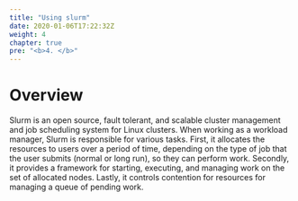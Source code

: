 ```yaml
---
title: "Using slurm"
date: 2020-01-06T17:22:32Z
weight: 4
chapter: true
pre: "<b>4. </b>"
---
```


# Overview

Slurm is an open source, fault tolerant, and scalable cluster management and job scheduling system for Linux clusters. When working as a workload manager, Slurm is responsible for various tasks. First, it allocates the resources to users over a period of time, depending on the type of job that the user submits (normal or long run), so they can perform work. Secondly, it provides a framework for starting, executing, and managing work on the set of allocated nodes. Lastly, it controls contention for resources for managing a queue of pending work.
